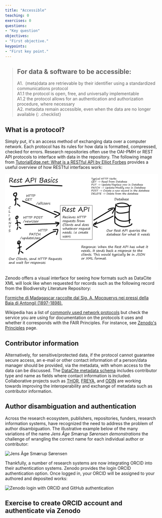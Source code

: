 ```yaml
---
title: "Accessible"
teaching: 0
exercises: 0
questions:
- "Key question"
objectives:
- "First objective."
keypoints:
- "First key point."
---
```



> ## For data & software to be accessible:
> A1.  (meta)data are retrievable by their identifier using a standardized communications protocol  
>     A1.1 the protocol is open, free, and universally implementable  
>     A1.2 the protocol allows for an authentication and authorization procedure, where necessary  
> A2. metadata remain accessible, even when the data are no longer available
{: .checklist}

## What is a protocol?
Simply put, it's an access method of exchanging data over a computer network.  Each protocol has its rules for how data is formatted, compressed, checked for errors. Research repositories often use the OAI-PMH or REST API protocols to interface with data in the repository. The following image from [TutorialEdge.net: What is a RESTful API by Elliot Forbes](https://tutorialedge.net/general/what-is-a-rest-api/) provides a useful overview of how RESTful interfaces work:

![TutorialEdge.net: What is a RESTful API? by Elliot Forbes](../fig/rest-api.png)

Zenodo offers a visual interface for seeing how formats such as DataCite XML will look like when requested for records such as the following record from the Biodiversity Literature Repository:  

[Formiche di Madagascar raccolte dal Sig. A. Mocquerys nei pressi della Baia di Antongil (1897-1898).](https://sandbox.zenodo.org/record/9785/export/dcite4#.W3eDVthKjGI)

Wikipedia has a list of [commonly used network protocols](https://en.wikipedia.org/wiki/Lists_of_network_protocols) but check the service you are using for documentation on the protocols it uses and whether it corresponds with the FAIR Principles. For instance, see [Zenodo's Principles](http://about.zenodo.org/principles/) page.

## Contributor information
Alternatively, for sensitive/protected data, if the protocol cannot guarantee secure access, an e-mail or other contact information of a person/data manager should be provided, via the metadata, with whom access to the data can be discussed. The [DataCite metadata schema](https://schema.datacite.org/) includes contributor type and name as fields where contact information is included. Collaborative projects such as [THOR](https://project-thor.readme.io/), [FREYA](https://www.project-freya.eu/en/resources), and [ODIN](https://odin-project.eu/project-outputs/deliverables/) are working towards improving the interoperability and exchange of metadata such as contributor information. 

## Author disambiguation and authentication
Across the research ecosystem, publishers, repositories, funders, research information systems, have recognized the need to address the problem of author disambiguation. The illustrative example below of the many variations of the name _Jens Åge Smærup Sørensen demonstrations_ the challenge of wrangling the correct name for each individual author or contributor:  
  
 ![Jens Åge Smærup Sørensen](https://slideplayer.com/13579783/82/images/5/Jens+%C3%85ge+Sm%C3%A6rup+S%C3%B8rensen.jpg)

 Thankfully, a number of research systems are now integrating ORCID into their authentication systems. Zenodo provides the login ORCID authentication option. Once logged in, your ORCID will be assigned to your authored and deposited works:  
 
 ![Zenodo login with ORCID and GitHub authentication](https://annefou.github.io/jupyter_dashboards/images/zenodo_login.png)
 
 ## Exercise to create ORCID account and authenticate via Zenodo
 
 
